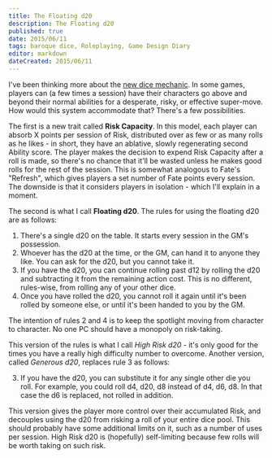 ```yaml
---
title: The Floating d20
description: The Floating d20
published: true
date: 2015/06/11
tags: baroque dice, Roleplaying, Game Design Diary
editor: markdown
dateCreated: 2015/06/11
---
```


I've been thinking more about the [new dice mechanic](/2015/06/08/baroque-dice-mechanic/). In some games, players can (a few times a session) have their characters go above and beyond their normal abilities for a desperate, risky, or effective super-move. How would this system accommodate that? There's a few possibilities.

<!-- more -->

The first is a new trait called **Risk Capacity**. In this model, each player can absorb X points per session of Risk, distributed over as few or as many rolls as he likes - in short, they have an ablative, slowly regenerating second Ability score. The player makes the decision to expend Risk Capacity after a roll is made, so there's no chance that it'll be wasted unless he makes good rolls for the rest of the session. This is somewhat analogous to Fate's "Refresh", which gives players a set number of Fate points every session. The downside is that it considers players in isolation - which I'll explain in a moment.

The second is what I call **Floating d20**. The rules for using the floating d20 are as follows:

1. There's a single d20 on the table. It starts every session in the GM's possession.
2. Whoever has the d20 at the time, or the GM, can hand it to anyone they like. You can ask for the d20, but you cannot take it.
3. If you have the d20, you can continue rolling past d12 by rolling the d20 and subtracting it from the remaining action cost. This is no different, rules-wise, from rolling any of your other dice.
4. Once you have rolled the d20, you cannot roll it again until it's been rolled by someone else, or until it's been handed to you by the GM.

The intention of rules 2 and 4 is to keep the spotlight moving from character to character. No one PC should have a monopoly on risk-taking.

This version of the rules is what I call *High Risk d20* - it's only good for the times you have a really high difficulty number to overcome. Another version, called *Generous d20*, replaces rule 3 as follows:

3. If you have the d20, you can substitute it for any single other die you roll. For example, you could roll d4, d20, d8 instead of d4, d6, d8. In that case the d6 is replaced, not rolled in addition.

This version gives the player more control over their accumulated Risk, and decouples using the d20 from risking a roll of your entire dice pool. This should probably have some additional limits on it, such as a number of uses per session. High Risk d20 is (hopefully) self-limiting because few rolls will be worth taking on such risk.
